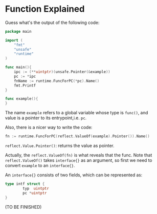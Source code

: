 # Function Explained
Guess what's the output of the following code:
```go
package main

import (
    "fmt"
    "unsafe"
    "runtime"
)

func main(){
    ipc := (**uintptr)(unsafe.Pointer(&example))
    pc := *ipc
    fnName := runtime.FuncForPC(*pc).Name()
    fmt.Printf
}

func example(){
}
```

The name `example` refers to a global variable whose type is `func()`, and value is a pointer to its entrypoint,i.e. `pc`.

Also, there is a nicer way to write the code:
```go
fn := runtime.FuncForPC(reflect.ValueOf(example).Pointer()).Name()
```

`reflect.Value.Pointer()`: returns the value as pointer.

Actually, the `reflect.ValueOf(fn)` is what reveals that the func. Note that `reflect.ValueOf()` takes `interface{}` as an argument, so first we need to convert `example` to an `interface{}`.

An `interface{}` consists of two fields, which can be represented as:
```go
type intf struct {
		typ  uintptr
		pc *uintptr
}
```

(TO BE FINISHED)